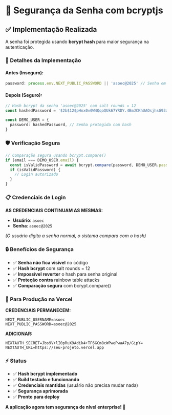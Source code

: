 # 🔐 Segurança da Senha com bcryptjs

## ✅ Implementação Realizada

A senha foi protegida usando **bcrypt hash** para maior segurança na autenticação.

### 🔑 Detalhes da Implementação

#### **Antes (Inseguro):**
```typescript
password: process.env.NEXT_PUBLIC_PASSWORD || 'asoec@2025' // Senha em texto puro
```

#### **Depois (Seguro):**
```typescript
// Hash bcrypt da senha 'asoec@2025' com salt rounds = 12
const hashedPassword = '$2b$12$pHnx0v0W4QqoQUk67YRDY.4BmJCKhUAOsjhsG93aSVb5u8mmhlxDu'

const DEMO_USER = {
  password: hashedPassword, // Senha protegida com hash
}
```

### 🛡️ Verificação Segura

```typescript
// Comparação segura usando bcrypt.compare()
if (email === DEMO_USER.email) {
  const isValidPassword = await bcrypt.compare(password, DEMO_USER.password)
  if (isValidPassword) {
    // Login autorizado
  }
}
```

### 📋 Credenciais de Login

**AS CREDENCIAIS CONTINUAM AS MESMAS:**
- **Usuário**: `asoec`
- **Senha**: `asoec@2025`

*(O usuário digita a senha normal, o sistema compara com o hash)*

### 🔒 Benefícios de Segurança

- ✅ **Senha não fica visível** no código
- ✅ **Hash bcrypt** com salt rounds = 12
- ✅ **Impossível reverter** o hash para senha original
- ✅ **Proteção contra** rainbow table attacks
- ✅ **Comparação segura** com bcrypt.compare()

### 🚀 Para Produção na Vercel

**CREDENCIAIS PERMANECEM:**
```
NEXT_PUBLIC_USERNAME=asoec
NEXT_PUBLIC_PASSWORD=asoec@2025
```

**ADICIONAR:**
```
NEXTAUTH_SECRET=Jbs9V+lI0pRuX9Adik4+TF6GCm8cWPwePwaA7p/GipY=
NEXTAUTH_URL=https://seu-projeto.vercel.app
```

### ⚡ Status

- ✅ **Hash bcrypt implementado**
- ✅ **Build testado e funcionando**
- ✅ **Credenciais mantidas** (usuário não precisa mudar nada)
- ✅ **Segurança aprimorada**
- ✅ **Pronto para deploy**

**A aplicação agora tem segurança de nível enterprise! 🔐**
